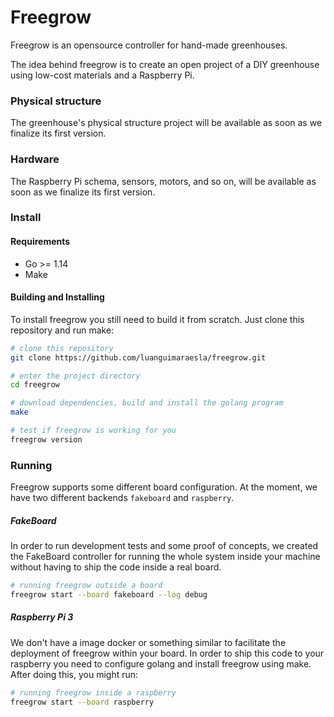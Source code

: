Freegrow
========

Freegrow is an opensource controller for hand-made greenhouses.

The idea behind freegrow is to create an open project of a DIY greenhouse using low-cost materials and a Raspberry Pi.

### Physical structure

The greenhouse's physical structure project will be available as soon as we finalize its first version.

### Hardware

The Raspberry Pi schema, sensors, motors, and so on, will be available as soon as we finalize its first version.

### Install

#### Requirements

- Go >= 1.14
- Make

#### Building and Installing

To install freegrow you still need to build it from scratch. Just clone this repository and run make:

```bash
# clone this repository
git clone https://github.com/luanguimaraesla/freegrow.git

# enter the project directory
cd freegrow

# download dependencies, build and install the golang program
make

# test if freegrow is working for you
freegrow version
```

### Running

Freegrow supports some different board configuration. At the moment, we have two different backends `fakeboard` and `raspberry`.

##### FakeBoard

In order to run development tests and some proof of concepts, we created the FakeBoard controller for running the whole system inside your machine without having to ship the code inside a real board.

```bash
# running freegrow outside a board
freegrow start --board fakeboard --log debug
```

##### Raspberry Pi 3

We don't have a image docker or something similar to facilitate the deployment of freegrow within your board. In order to ship this code to your raspberry you need to configure golang and install freegrow using make. After doing this, you might run:

```bash
# running freegrow inside a raspberry
freegrow start --board raspberry
```
